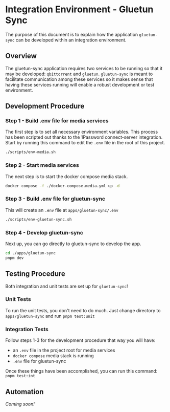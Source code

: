 # Integration Environment - Gluetun Sync

The purpose of this document is to explain how the application `gluetun-sync` can be developed within an integration environment.

## Overview

The gluetun-sync application requires two services to be running so that it may be developed: `qbittorrent` and `gluetun`. `gluetun-sync` is meant to facilitate communication among these services so it makes sense that having these services running will enable a robust development or test environment.

## Development Procedure

### Step 1 - Build .env file for media services

The first step is to set all necessary environment variables. This process has been scripted out thanks to the 1Password connect-server integration. Start by running this command to edit the `.env` file in the root of this project.

```sh
./scripts/env-media.sh
```

### Step 2 - Start media services

The next step is to start the docker compose media stack.

```sh
docker compose -f ./docker-compose.media.yml up -d
```

### Step 3 - Build .env file for gluetun-sync

This will create an `.env` file at `apps/gluetun-sync/.env`

```sh
./scripts/env-gluetun-sync.sh
```

### Step 4 - Develop gluetun-sync

Next up, you can go directly to gluetun-sync to develop the app.

```sh
cd ./apps/gluetun-sync
pnpm dev
```

## Testing Procedure

Both integration and unit tests are set up for `gluetun-sync`!

### Unit Tests

To run the unit tests, you don't need to do much. Just change directory to `apps/gluetun-sync` and run `pnpm test:unit`

### Integration Tests

Follow steps 1-3 for the development procedure that way you will have:

- an `.env` file in the project root for media services
- `docker compose` media stack is running
- `.env` file for gluetun-sync

Once these things have been accomplished, you can run this command: `pnpm test:int`

## Automation

_Coming soon!_
